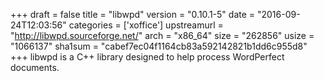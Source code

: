 +++
draft = false
title = "libwpd"
version = "0.10.1-5"
date = "2016-09-24T12:03:56"
categories = ['xoffice']
upstreamurl = "http://libwpd.sourceforge.net/"
arch = "x86_64"
size = "262856"
usize = "1066137"
sha1sum = "cabef7ec04f1164cb83a592142821b1dd6c955d8"
+++
libwpd is a C++ library designed to help process WordPerfect documents.